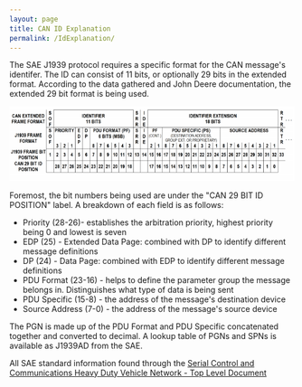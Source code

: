 ```yaml
---
layout: page
title: CAN ID Explanation
permalink: /IdExplanation/
---
```


The SAE J1939 protocol requires a specific format for the CAN message's 
identifer. The ID can consist of 11 bits, or optionally 29 bits in the 
extended format. According to the data gathered and John Deere documentation,
the extended 29 bit format is being used.


![SAE J1939 Identifier format](/images/idmap.png)


Foremost, the bit numbers being used are under the "CAN 29 BIT ID POSITION" 
label.
A breakdown of each field is as follows:
<ul>
 <li>Priority (28-26)- establishes the arbitration priority, highest priority
 being 0 and lowest is seven</li>
 <li>EDP (25) - Extended Data Page: combined with DP to identify different 
 message definitions</li>
 <li>DP (24) - Data Page: combined with EDP to identify different message 
 definitions</li>
 <li>PDU Format (23-16) - helps to define the parameter group the message
 belongs in. Distinguishes what type of data is being sent</li>
 <li>PDU Specific (15-8) - the address of the message's destination device</li>
 <li>Source Address (7-0) - the address of the message's source device</li>
</ul>


The PGN is made up of the PDU Format and PDU Specific concatenated together and converted to decimal.
A lookup table of PGNs and SPNs is available as J1939AD from the SAE.


All SAE standard information found through the 
<a href="https://saemobilus.sae.org/content/j1939_201308">
Serial Control and Communications Heavy Duty Vehicle Network - Top
Level Document</a>
